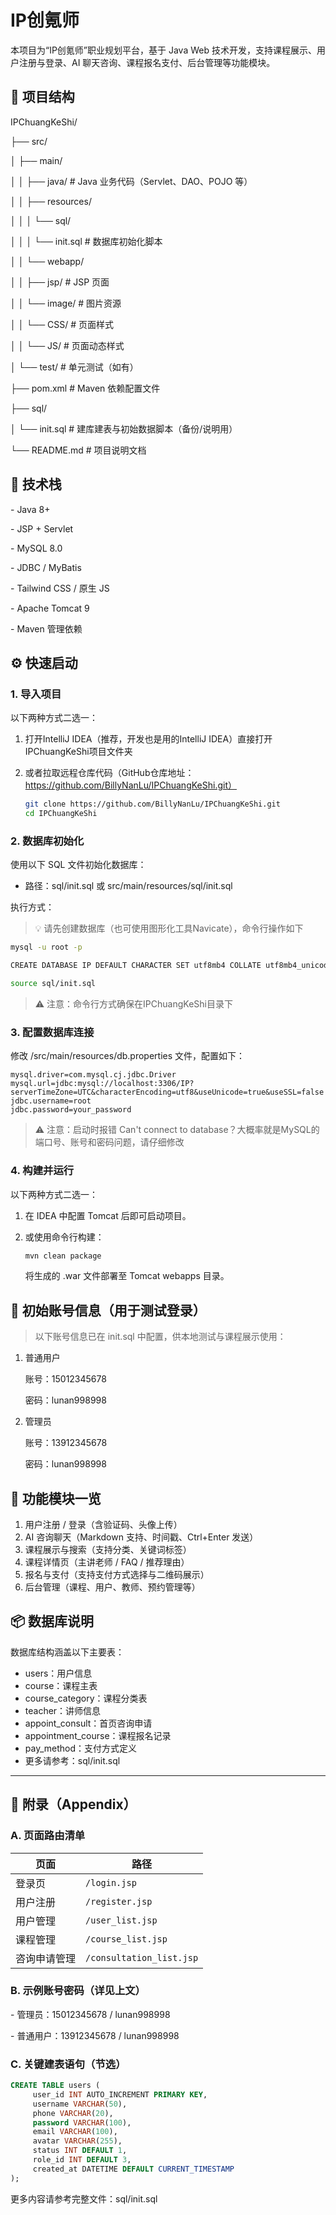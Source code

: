 # IP创氪师

本项目为“IP创氪师”职业规划平台，基于 Java Web 技术开发，支持课程展示、用户注册与登录、AI 聊天咨询、课程报名支付、后台管理等功能模块。

## 📁 项目结构

IPChuangKeShi/

├── src/

│  ├── main/

│  │  ├── java/      # Java 业务代码（Servlet、DAO、POJO 等）

│  │  ├── resources/

│  │  │  └── sql/

│  │  │    └── init.sql  # 数据库初始化脚本

│  │  └── webapp/

│  │    ├── jsp/    # JSP 页面

│  │    └── image/   # 图片资源

│  │    └── CSS/    # 页面样式

│  │    └── JS/    # 页面动态样式

│  └── test/        # 单元测试（如有）

├── pom.xml         # Maven 依赖配置文件

├── sql/

│  └── init.sql      # 建库建表与初始数据脚本（备份/说明用）

└── README.md        # 项目说明文档

## 🧩 技术栈

\- Java 8+

\- JSP + Servlet

\- MySQL 8.0

\- JDBC / MyBatis

\- Tailwind CSS / 原生 JS

\- Apache Tomcat 9

\- Maven 管理依赖

## ⚙️ 快速启动

### 1. 导入项目

以下两种方式二选一：

1. 打开IntelliJ IDEA（推荐，开发也是用的IntelliJ IDEA）直接打开IPChuangKeShi项目文件夹

2. 或者拉取远程仓库代码（GitHub仓库地址：https://github.com/BillyNanLu/IPChuangKeShi.git）

   ```bash
   git clone https://github.com/BillyNanLu/IPChuangKeShi.git
   cd IPChuangKeShi
   ```

### **2. 数据库初始化**

使用以下 SQL 文件初始化数据库：

- 路径：sql/init.sql 或 src/main/resources/sql/init.sql

执行方式：

> 💡 请先创建数据库（也可使用图形化工具Navicate），命令行操作如下

```bash
mysql -u root -p

CREATE DATABASE IP DEFAULT CHARACTER SET utf8mb4 COLLATE utf8mb4_unicode_ci;

source sql/init.sql
```

> ⚠️  注意：命令行方式确保在IPChuangKeShi目录下

### 3. **配置数据库连接**

修改 /src/main/resources/db.properties 文件，配置如下：

```properties
mysql.driver=com.mysql.cj.jdbc.Driver
mysql.url=jdbc:mysql://localhost:3306/IP?serverTimeZone=UTC&characterEncoding=utf8&useUnicode=true&useSSL=false
jdbc.username=root
jdbc.password=your_password
```

>  ⚠️  注意：启动时报错 Can't connect to database？大概率就是MySQL的端口号、账号和密码问题，请仔细修改

### **4. 构建并运行**

以下两种方式二选一：

1. 在 IDEA 中配置 Tomcat 后即可启动项目。

2. 或使用命令行构建：

   ```bash
   mvn clean package
   ```

   将生成的 .war 文件部署至 Tomcat webapps 目录。

## 👤 初始账号信息（用于测试登录）

> 以下账号信息已在 init.sql 中配置，供本地测试与课程展示使用：

1. 普通用户

   账号：15012345678

   密码：lunan998998

2. 管理员

   账号：13912345678

   密码：lunan998998

## **🧪 功能模块一览**

1. 用户注册 / 登录（含验证码、头像上传）
2. AI 咨询聊天（Markdown 支持、时间戳、Ctrl+Enter 发送）
3. 课程展示与搜索（支持分类、关键词标签）
4. 课程详情页（主讲老师 / FAQ / 推荐理由）
5. 报名与支付（支持支付方式选择与二维码展示）
6. 后台管理（课程、用户、教师、预约管理等）

## **📦 数据库说明**

数据库结构涵盖以下主要表：

- users：用户信息
- course：课程主表
- course_category：课程分类表
- teacher：讲师信息
- appoint_consult：首页咨询申请
- appointment_course：课程报名记录
- pay_method：支付方式定义
- 更多请参考：sql/init.sql

---

##  📎 附录（Appendix）

### A. 页面路由清单

| 页面         | 路径                     |
| ------------ | ------------------------ |
| 登录页       | `/login.jsp`             |
| 用户注册     | `/register.jsp`          |
| 用户管理     | `/user_list.jsp`         |
| 课程管理     | `/course_list.jsp`       |
| 咨询申请管理 | `/consultation_list.jsp` |

### B. 示例账号密码（详见上文）

\- 管理员：15012345678 / lunan998998

\- 普通用户：13912345678 / lunan998998

### C. 关键建表语句（节选）

```sql
CREATE TABLE users (
     user_id INT AUTO_INCREMENT PRIMARY KEY,
     username VARCHAR(50),
     phone VARCHAR(20),
     password VARCHAR(100),
     email VARCHAR(100),
     avatar VARCHAR(255),
     status INT DEFAULT 1,
     role_id INT DEFAULT 3,
     created_at DATETIME DEFAULT CURRENT_TIMESTAMP
);
```

更多内容请参考完整文件：sql/init.sql


